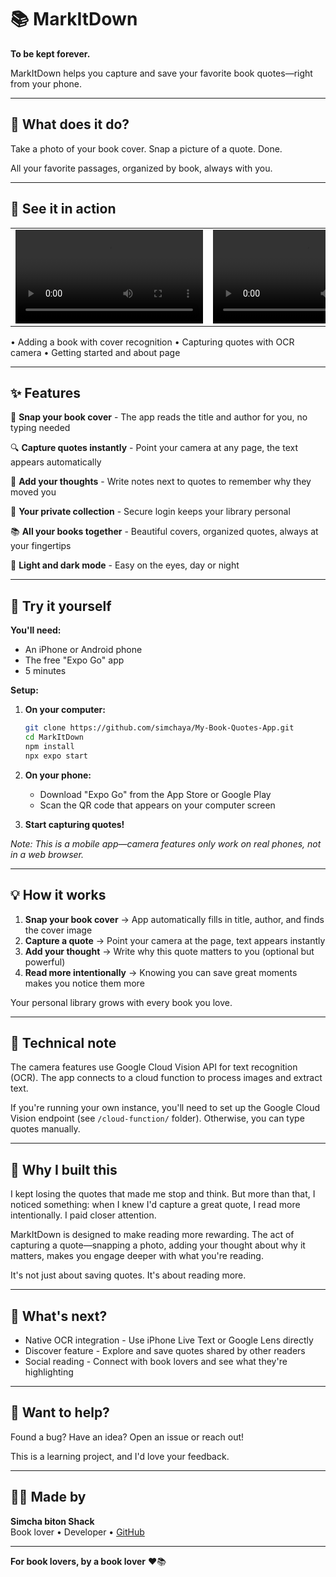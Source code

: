 # 📚 MarkItDown

**To be kept forever.**

MarkItDown helps you capture and save your favorite book quotes—right from your phone.

---

## 📖 What does it do?

Take a photo of your book cover. Snap a picture of a quote. Done.

All your favorite passages, organized by book, always with you.

---

## 🎥 See it in action

<table>
<tr>
<td>
  <video width="300" src="https://github.com/user-attachments/assets/baf7346b-d01b-48f9-b5c4-c71d60f2c218" controls></video>
</td>
<td>
  <video width="300" src="https://github.com/user-attachments/assets/f11c20b2-0a12-40f7-b3d0-6a2cff24855b" controls></video>
</td>
<td> 
  <video width="300" src="https://github.com/user-attachments/assets/f62e7680-1eef-4350-a99c-00fdeb0257b3" controls></video>
</td>
</tr>
</table>

•   Adding a book with cover recognition   •   Capturing quotes with OCR camera   •   Getting started and about page

---

## ✨ Features

📸 **Snap your book cover** - The app reads the title and author for you, no typing needed

🔍 **Capture quotes instantly** - Point your camera at any page, the text appears automatically

💭 **Add your thoughts** - Write notes next to quotes to remember why they moved you

🔐 **Your private collection** - Secure login keeps your library personal

📚 **All your books together** - Beautiful covers, organized quotes, always at your fingertips

🌙 **Light and dark mode** - Easy on the eyes, day or night

---

## 🚀 Try it yourself

**You'll need:**
- An iPhone or Android phone
- The free "Expo Go" app
- 5 minutes

**Setup:**

1. **On your computer:**
   ```bash
   git clone https://github.com/simchaya/My-Book-Quotes-App.git
   cd MarkItDown
   npm install
   npx expo start
   ```

2. **On your phone:**
   - Download "Expo Go" from the App Store or Google Play
   - Scan the QR code that appears on your computer screen

3. **Start capturing quotes!**

*Note: This is a mobile app—camera features only work on real phones, not in a web browser.*

---

## 💡 How it works

1. **Snap your book cover** → App automatically fills in title, author, and finds the cover image
2. **Capture a quote** → Point your camera at the page, text appears instantly
3. **Add your thought** → Write why this quote matters to you (optional but powerful)
4. **Read more intentionally** → Knowing you can save great moments makes you notice them more

Your personal library grows with every book you love.

---

## 📝 Technical note

The camera features use Google Cloud Vision API for text recognition (OCR). The app connects to a cloud function to process images and extract text.

If you're running your own instance, you'll need to set up the Google Cloud Vision endpoint (see `/cloud-function/` folder). Otherwise, you can type quotes manually.

---

## 🎯 Why I built this

I kept losing the quotes that made me stop and think. But more than that, I noticed something: when I knew I'd capture a great quote, I read more intentionally. I paid closer attention.

MarkItDown is designed to make reading more rewarding. The act of capturing a quote—snapping a photo, adding your thought about why it matters, makes you engage deeper with what you're reading.

It's not just about saving quotes. It's about reading more.

---

## 🔮 What's next?

- Native OCR integration - Use iPhone Live Text or Google Lens directly
- Discover feature - Explore and save quotes shared by other readers
- Social reading - Connect with book lovers and see what they're highlighting
  
---

## 🤝 Want to help?

Found a bug? Have an idea? Open an issue or reach out!

This is a learning project, and I'd love your feedback.

---

## 👩‍💻  Made by

**Simcha biton Shack**  
Book lover • Developer • [GitHub](https://github.com/simchaya)

---

**For book lovers, by a book lover** ❤️📚
